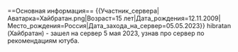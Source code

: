 ==Основная информация==
{{Участник_сервера|Аватарка=Хайбратан.png|Возраст=15 лет|Дата_рождения=12.11.2009|Место_рождения=Россия|Дата_захода_на_сервер=05.05.2023}}
hibratan (Хайбратан) - зашел на сервер 5 мая 2023, узнав про сервер по рекомендациям ютуба.